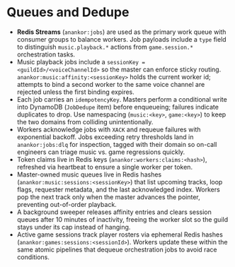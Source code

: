 # Queues and Dedupe

- **Redis Streams** (`anankor:jobs`) are used as the primary work queue with consumer groups to balance workers. Job payloads include a `type` field to distinguish `music.playback.*` actions from `game.session.*` orchestration tasks.
- Music playback jobs include a `sessionKey = <guildId>/<voiceChannelId>` so the master can enforce sticky routing. `anankor:music:affinity:<sessionKey>` holds the current worker id; attempts to bind a second worker to the same voice channel are rejected unless the first binding expires.
- Each job carries an `idempotencyKey`. Masters perform a conditional write into DynamoDB (`JobDedupe` item) before enqueueing; failures indicate duplicates to drop. Use namespacing (`music:<key>`, `game:<key>`) to keep the two domains from colliding unintentionally.
- Workers acknowledge jobs with `XACK` and requeue failures with exponential backoff. Jobs exceeding retry thresholds land in `anankor:jobs:dlq` for inspection, tagged with their domain so on-call engineers can triage music vs. game regressions quickly.
- Token claims live in Redis keys (`anankor:workers:claims:<hash>`), refreshed via heartbeat to ensure a single worker per token.
- Master-owned music queues live in Redis hashes (`anankor:music:sessions:<sessionKey>`) that list upcoming tracks, loop flags, requester metadata, and the last acknowledged index. Workers pop the next track only when the master advances the pointer, preventing out-of-order playback.
- A background sweeper releases affinity entries and clears session queues after 10 minutes of inactivity, freeing the worker slot so the guild stays under its cap instead of hanging.
- Active game sessions track player rosters via ephemeral Redis hashes (`anankor:games:sessions:<sessionId>`). Workers update these within the same atomic pipelines that dequeue orchestration jobs to avoid race conditions.

